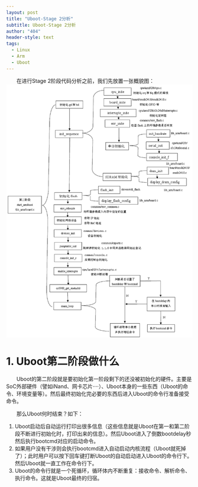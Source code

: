 ```yaml
---
layout: post
title: "Uboot-Stage 2分析"
subtitle: Uboot-Stage 2分析
author: "404"
header-style: text
tags:
  - Linux
  - Arm
  - Uboot
---
```

　　在进行Stage 2阶段代码分析之前，我们先放置一张概貌图：
![avatar](/img/in-post/Linux/201940301001.png)

# 1. Uboot第二阶段做什么

　　Uboot的第二阶段就是要初始化第一阶段剩下的还没被初始化的硬件。主要是SoC外部硬件（譬如iNand、网卡芯片····）、Uboot本身的一些东西（Uboot的命令、环境变量等）。然后最终初始化完必要的东西后进入Uboot的命令行准备接受命令。

　　那么Uboot何时结束？如下：
1. Uboot启动后自动运行打印出很多信息（这些信息就是Uboot在第一和第二阶段不断进行初始化时，打印出来的信息）。然后Uboot进入了倒数bootdelay秒然后执行bootcmd对应的启动命令。
2. 如果用户没有干涉则会执行bootcmd进入自动启动内核流程（Uboot就死掉了）；此时用户可以按下回车键打断Uboot的自动启动进入Uboot的命令行下。然后Uboot就一直工作在命令行下。
3. Uboot的命令行就是一个死循环，循环体内不断重复：接收命令、解析命令、执行命令。这就是Uboot最终的归宿。

